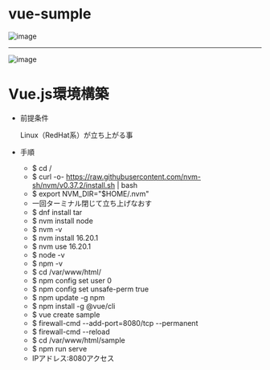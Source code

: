 # vue-sumple
![image](https://github.com/comtaken/vue-send/assets/65578523/07e0fc17-1538-4bef-bc2a-1047a5fa65e5)
<hr>  

![image](https://github.com/comtaken/vue-send/assets/65578523/79fc711f-13ab-43a3-94f7-2d8163be3d2d)

# Vue.js環境構築  
- 前提条件

  Linux（RedHat系）が立ち上がる事
- 手順
  - $ cd /
  - $ curl -o- https://raw.githubusercontent.com/nvm-sh/nvm/v0.37.2/install.sh | bash
  - $ export NVM_DIR="$HOME/.nvm"
  - 一回ターミナル閉じて立ち上げなおす
  - $ dnf install tar
  - $ nvm install node
  - $ nvm -v
  - $ nvm install 16.20.1
  - $ nvm use 16.20.1
  - $ node -v
  - $ npm -v
  - $ cd /var/www/html/
  - $ npm config set user 0
  - $ npm config set unsafe-perm true
  - $ npm update -g npm
  - $ npm install -g @vue/cli
  - $ vue create sample
  - $ firewall-cmd --add-port=8080/tcp --permanent
  - $ firewall-cmd --reload
  - $ cd /var/www/html/sample
  - $ npm run serve
  - IPアドレス:8080アクセス


